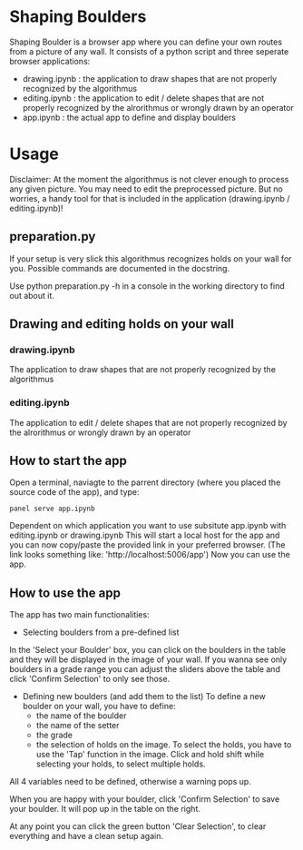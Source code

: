 # Shaping Boulders
Shaping Boulder is a browser app where you can define your own routes from a picture of any wall. 
It consists of a python script and three seperate browser applications:

- drawing.ipynb : the application to draw shapes that are not properly recognized by the algorithmus
- editing.ipynb : the application to edit / delete shapes that are not properly recognized by the alrorithmus or wrongly drawn by an operator 
- app.ipynb : the actual app to define and display boulders

# Usage 
Disclaimer: At the moment the algorithmus is not clever enough to process any given picture. You may need to edit the preprocessed picture.
But no worries, a handy tool for that is included in the application (drawing.ipynb / editing.ipynb)! 

## preparation.py 
If your setup is very slick this algorithmus recognizes holds on your wall for you. Possible commands are documented in the docstring.

Use python preparation.py -h in a console in the working directory to find out about it.

## Drawing and editing holds on your wall 

### drawing.ipynb
The application to draw shapes that are not properly recognized by the algorithmus

### editing.ipynb 
The application to edit / delete shapes that are not properly recognized by the alrorithmus or wrongly drawn by an operator 



## How to start the app

Open a terminal, naviagte to the parrent directory (where you placed the source code of the app), and type:

```
panel serve app.ipynb
```
Dependent on which application you want to use subsitute app.ipynb with editing.ipynb or drawing.ipynb
This will start a local host for the app and you can now copy/paste the provided link in your preferred browser.
(The link looks something like: 'http://localhost:5006/app')
Now you can use the app.


## How to use the app 
The app has two main functionalities: 
- Selecting boulders from a pre-defined list 

In the 'Select your Boulder' box, you can click on the boulders in the table and they will be displayed in the image of your wall. If you wanna see only boulders in a grade range you can adjust the sliders above the table and click 'Confirm Selection' to only see those.

- Defining new boulders (and add them to the list)
To define a new boulder on your wall, you have to define: 
  - the name of the boulder
  - the name of the setter 
  - the grade
  - the selection of holds on the image. To select the holds, you have to use the 'Tap' function in the image. Click and hold shift while selecting your holds, to select multiple holds.

All 4 variables need to be defined, otherwise a warning pops up. 

When you are happy with your boulder, click 'Confirm Selection' to save your boulder. It will pop up in the table on the right. 


At any point you can click the green button 'Clear Selection', to clear everything and have a clean setup again.

